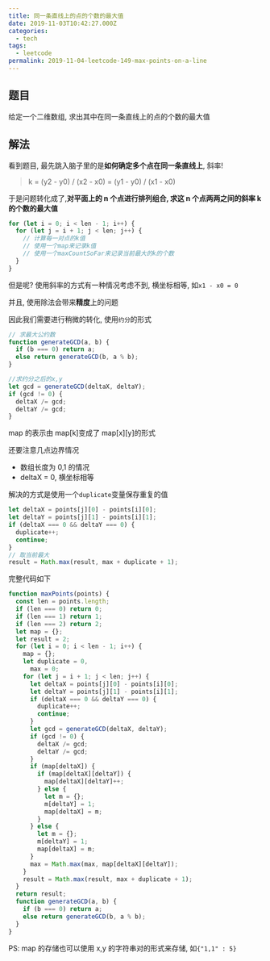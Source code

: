 ```yaml
---
title: 同一条直线上的点的个数的最大值
date: 2019-11-03T10:42:27.000Z
categories:
  - tech
tags:
  - leetcode
permalink: 2019-11-04-leetcode-149-max-points-on-a-line
---
```


## 题目

给定一个二维数组, 求出其中在同一条直线上的点的个数的最大值

## 解法

看到题目, 最先跳入脑子里的是**如何确定多个点在同一条直线上**, 斜率!

> k = (y2 - y0) / (x2 - x0) = (y1 - y0) / (x1 - x0)

于是问题转化成了,**对平面上的 n 个点进行排列组合, 求这 n 个点两两之间的斜率 k 的个数的最大值**

```js
for (let i = 0; i < len - 1; i++) {
  for (let j = i + 1; j < len; j++) {
    // 计算每一对点的k值
    // 使用一个map来记录k值
    // 使用一个maxCountSoFar来记录当前最大的k的个数
  }
}
```

但是呢? 使用斜率的方式有一种情况考虑不到, 横坐标相等, 如`x1 - x0 = 0`

并且, 使用除法会带来**精度**上的问题

因此我们需要进行稍微的转化, 使用`约分`的形式

```js
// 求最大公约数
function generateGCD(a, b) {
  if (b === 0) return a;
  else return generateGCD(b, a % b);
}

//求约分之后的x,y
let gcd = generateGCD(deltaX, deltaY);
if (gcd != 0) {
  deltaX /= gcd;
  deltaY /= gcd;
}
```

map 的表示由 map[k]变成了 map[x][y]的形式

还要注意几点边界情况

- 数组长度为 0,1 的情况
- deltaX = 0, 横坐标相等

解决的方式是使用一个`duplicate`变量保存重复的值

```js
let deltaX = points[j][0] - points[i][0];
let deltaY = points[j][1] - points[i][1];
if (deltaX === 0 && deltaY === 0) {
  duplicate++;
  continue;
}
// 取当前最大
result = Math.max(result, max + duplicate + 1);
```

完整代码如下

```js
function maxPoints(points) {
  const len = points.length;
  if (len === 0) return 0;
  if (len === 1) return 1;
  if (len === 2) return 2;
  let map = {};
  let result = 2;
  for (let i = 0; i < len - 1; i++) {
    map = {};
    let duplicate = 0,
      max = 0;
    for (let j = i + 1; j < len; j++) {
      let deltaX = points[j][0] - points[i][0];
      let deltaY = points[j][1] - points[i][1];
      if (deltaX === 0 && deltaY === 0) {
        duplicate++;
        continue;
      }
      let gcd = generateGCD(deltaX, deltaY);
      if (gcd != 0) {
        deltaX /= gcd;
        deltaY /= gcd;
      }
      if (map[deltaX]) {
        if (map[deltaX][deltaY]) {
          map[deltaX][deltaY]++;
        } else {
          let m = {};
          m[deltaY] = 1;
          map[deltaX] = m;
        }
      } else {
        let m = {};
        m[deltaY] = 1;
        map[deltaX] = m;
      }
      max = Math.max(max, map[deltaX][deltaY]);
    }
    result = Math.max(result, max + duplicate + 1);
  }
  return result;
  function generateGCD(a, b) {
    if (b === 0) return a;
    else return generateGCD(b, a % b);
  }
}
```

PS: map 的存储也可以使用 x,y 的字符串对的形式来存储, 如`{"1,1" : 5}`
